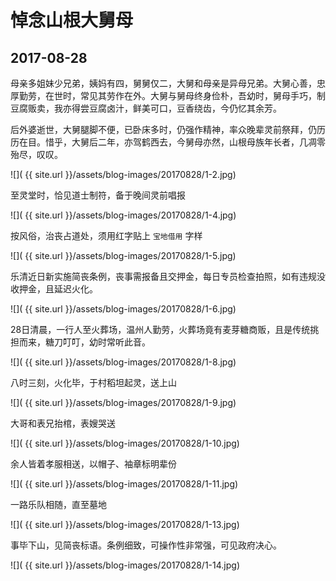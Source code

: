 悼念山根大舅母
====================

2017-08-28
------------------------

母亲多姐妹少兄弟，姨妈有四，舅舅仅二，大舅和母亲是异母兄弟。大舅心善，忠厚勤劳，在世时，常见其劳作在外。大舅与舅母终身俭朴，吾幼时，舅母手巧，制豆腐贩卖，我亦得尝豆腐卤汁，鲜美可口，豆香绕齿，今仍忆其余芳。

后外婆逝世，大舅腿脚不便，已卧床多时，仍强作精神，率众晚辈灵前祭拜，仍历历在目。惜乎，大舅后二年，亦驾鹤西去，今舅母亦然，山根母族年长者，几凋零殆尽，叹叹。

![]( {{ site.url }}/assets/blog-images/20170828/1-2.jpg)

至灵堂时，恰见道士制符，备于晚间灵前唱报

![]( {{ site.url }}/assets/blog-images/20170828/1-4.jpg)

按风俗，治丧占道处，须用红字贴上 `宝地借用` 字样

![]( {{ site.url }}/assets/blog-images/20170828/1-5.jpg)

乐清近日新实施简丧条例，丧事需报备且交押金，每日专员检查拍照，如有违规没收押金，且延迟火化。

![]( {{ site.url }}/assets/blog-images/20170828/1-6.jpg)

28日清晨，一行人至火葬场，温州人勤劳，火葬场竟有麦芽糖商贩，且是传统挑担而来，糖刀叮叮，幼时常听此音。

![]( {{ site.url }}/assets/blog-images/20170828/1-8.jpg)

八时三刻，火化毕，于村稻坦起灵，送上山

![]( {{ site.url }}/assets/blog-images/20170828/1-9.jpg)

大哥和表兄抬棺，表嫂哭送

![]( {{ site.url }}/assets/blog-images/20170828/1-10.jpg)

余人皆着孝服相送，以帽子、袖章标明辈份

![]( {{ site.url }}/assets/blog-images/20170828/1-11.jpg)

一路乐队相随，直至墓地

![]( {{ site.url }}/assets/blog-images/20170828/1-13.jpg)

事毕下山，见简丧标语。条例细致，可操作性非常强，可见政府决心。

![]( {{ site.url }}/assets/blog-images/20170828/1-14.jpg)
